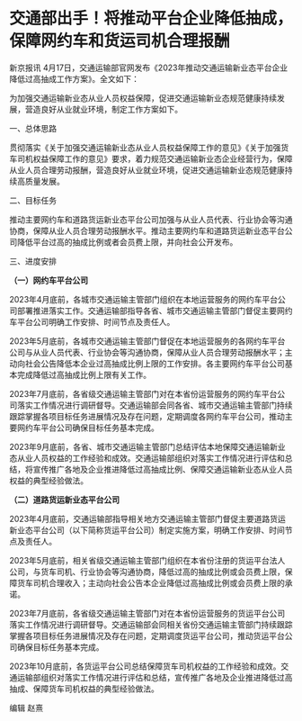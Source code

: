 # 交通部出手！将推动平台企业降低抽成，保障网约车和货运司机合理报酬

新京报讯 4月17日，交通运输部官网发布《2023年推动交通运输新业态平台企业降低过高抽成工作方案》。全文如下：

为加强交通运输新业态从业人员权益保障，促进交通运输新业态规范健康持续发展，营造良好从业就业环境，制定工作方案如下。

一、总体思路

贯彻落实《关于加强交通运输新业态从业人员权益保障工作的意见》《关于加强货车司机权益保障工作的意见》要求，着力规范交通运输新业态企业经营行为，保障从业人员合理劳动报酬，营造良好从业就业环境，促进交通运输新业态规范健康持续高质量发展。

二、目标任务

推动主要网约车和道路货运新业态平台公司加强与从业人员代表、行业协会等沟通协商，保障从业人员合理劳动报酬水平。推动主要网约车和道路货运新业态平台公司降低平台过高的抽成比例或者会员费上限，并向社会公开发布。

三、进度安排

**（一）网约车平台公司**

2023年4月底前，各城市交通运输主管部门组织在本地运营服务的网约车平台公司部署推进落实工作。交通运输部指导各省、城市交通运输主管部门督促主要网约车平台公司明确工作安排、时间节点及责任人。

2023年5月底前，各城市交通运输主管部门督促在本地运营服务的各网约车平台公司与从业人员代表、行业协会等沟通协商，保障从业人员合理劳动报酬水平；主动向社会公告降低本企业过高抽成比例上限的工作安排。各主要网约车平台公司基本完成降低过高抽成比例上限有关工作。

2023年7月底前，各省级交通运输主管部门对在本省份运营服务的网约车平台公司落实工作情况进行调研督导。交通运输部会同各省、城市交通运输主管部门持续跟踪掌握各项目标任务进展情况及存在问题，定期调度各网约车平台公司，推动主要网约车平台公司确保目标任务基本完成。

2023年9月底前，各省、城市交通运输主管部门总结评估本地保障交通运输新业态从业人员权益的工作经验和成效。交通运输部组织对落实工作情况进行评估和总结，将宣传推广各地及企业推进降低过高抽成比例、保障交通运输新业态从业人员权益的典型经验做法。

**（二）道路货运新业态平台公司**

2023年4月底前，交通运输部指导相关地方交通运输主管部门督促主要道路货运新业态平台公司（以下简称货运平台公司）制定实施方案，明确工作安排、时间节点及责任人。

2023年5月底前，相关省级交通运输主管部门组织在本省份注册的货运平台法人公司，与货车司机、行业协会等沟通协商，降低过高的抽成比例或会员费上限，保障货车司机合理收入；主动向社会公告本企业降低过高抽成比例或会员费上限的承诺。

2023年7月底前，各省级交通运输主管部门对在本省份运营服务的货运平台公司落实工作情况进行调研督导。交通运输部会同相关省份交通运输主管部门持续跟踪掌握各项目标任务进展情况及存在问题，定期调度货运平台公司，推动货运平台公司确保目标任务基本完成。

2023年10月底前，各货运平台公司总结保障货车司机权益的工作经验和成效。交通运输部组织对落实工作情况进行评估和总结，宣传推广各地及企业推进降低过高抽成、保障货车司机权益的典型经验做法。

编辑 赵熹

